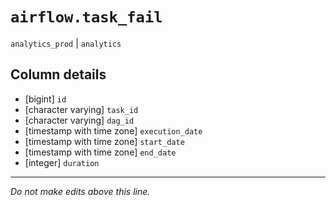 # `airflow.task_fail`
`analytics_prod` | `analytics`

## Column details
* [bigint]    `id`
* [character varying] `task_id`
* [character varying] `dag_id`
* [timestamp with time zone] `execution_date`
* [timestamp with time zone] `start_date`
* [timestamp with time zone] `end_date`
* [integer]   `duration`

-------------------------------------------------------------------------------
*Do not make edits above this line.*
